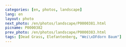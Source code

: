 ```yaml
---
categories: [en, photos, landscape]
lang: en
layout: photo
next_photo: /en/photos/landscape/P0000381.html
picname: P0000382
prev_photo: /en/photos/landscape/P0000383.html
tags: [Dead Grass, Elefantenberg, "Wei\xDFdorn Baum"]
---
```


